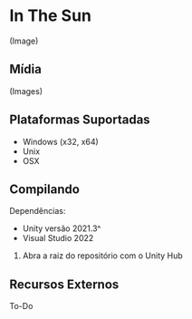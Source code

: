 # In The Sun
(Image)

## Mídia
(Images)

## Plataformas Suportadas
- Windows (x32, x64)
- Unix
- OSX

## Compilando
Dependências:
- Unity versão 2021.3^
- Visual Studio 2022

1. Abra a raiz do repositório com o Unity Hub

## Recursos Externos
To-Do